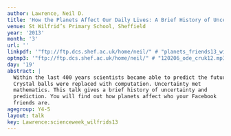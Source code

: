 ```yaml
---
author: Lawrence, Neil D.
title: 'How the Planets Affect Our Daily Lives: A Brief History of Uncertainty'
venue: St Wilfrid’s Primary School, Sheffield
year: '2013'
month: '3'
url: ''
linkpdf: '"ftp://ftp.dcs.shef.ac.uk/home/neil/" # "planets_friends13_wilfrids.pdf"'
optmp3: '"ftp://ftp.dcs.shef.ac.uk/home/neil/" # "120206_ode_cruk12.mp3"'
day: '19'
abstract: |
  Within the last 400 years scientists became able to predict the future.
  Crystal balls were replaced with computation. Uncertainty met
  mathematics. This talk gives a brief history of uncertainty and
  prediction. You will find out how planets affect who your Facebook
  friends are.
agegroup: Y4-5
layout: talk
key: Lawrence:scienceweek_wilfrids13
---
```

